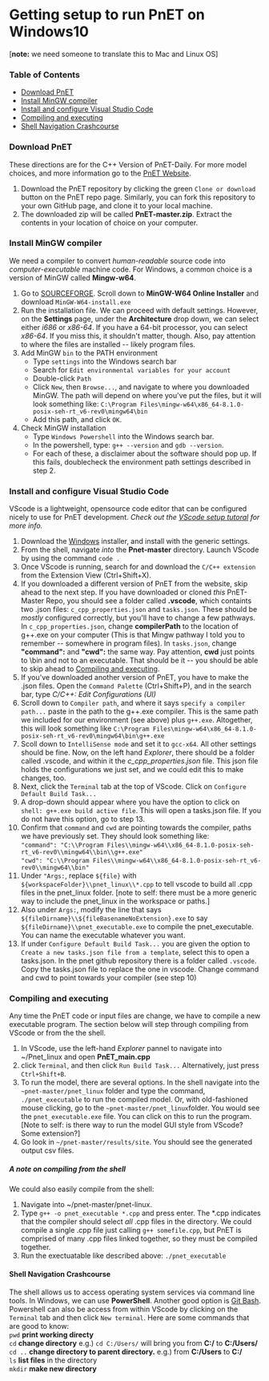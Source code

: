# Getting setup to run PnET on Windows10
[**note:** we need someone to translate this to Mac and Linux OS] <br/>
### Table of Contents
+ [Download PnET](#download-pnet)
+ [Install MinGW compiler](#install-mingw-compiler)
+ [Install and configure Visual Studio Code](#install-and-configure-visual-studio-code)
+ [Compiling and executing](#compiling-and-executing) 
+ [Shell Navigation Crashcourse](#shell-navigation-crashcourse)
### Download PnET 
These directions are for the C++ Version of PnET-Daily. For more model choices, and more information go to the [PnET Website](http://www.pnet.sr.unh.edu/). 

1. Download the PnET repository by clicking the green `Clone or download` button on the PnET repo page. Similarly, you can fork this repository to your own GitHub page, and clone it to your local machine. 
2.  The downloaded zip will be called **PnET-master.zip**. Extract the contents in your location of choice on your computer.
### Install MinGW compiler
We need a compiler to convert *human-readable* source code into *computer-executable* machine code. For Windows, a common choice is a version of MinGW called **Mingw-w64**. 
1. Go to [SOURCEFORGE](https://sourceforge.net/projects/mingw-w64/files/). Scroll down to **MinGW-W64 Online Installer** and download `MinGW-W64-install.exe`
2. Run the installation file. We can proceed with default settings. However, on the **Settings** page, under the **Architecture** drop down, we can select either *i686* or *x86-64*. If you have a 64-bit processor, you can select *x86-64*. If you miss this, it shouldn't matter, though.  Also, pay attention to where the files are installed -- likely program files.
3. Add MinGW `bin` to the PATH environment
   + Type `settings` into the Windows search bar
   + Search for `Edit environmental variables for your account`
   + Double-click `Path`
   + Click `New`, then `Browse...`, and navigate to where you downloaded MinGW. The path will depend on where you've put the files, but it will look something like: `C:\Program Files\mingw-w64\x86_64-8.1.0-posix-seh-rt_v6-rev0\mingw64\bin`
    + Add this path, and click `OK`. 
4. Check MinGW installation
   + Type `Windows Powershell` into the Windows search bar. 
   + In the powershell, type:
    `g++ --version`
     and
    `gdb --version`.
    + For each of these, a disclaimer about the software should pop up. If this fails, doublecheck the environment path settings described in step 2. 
### Install and configure Visual Studio Code
VScode is a lightweight, opensource code editor that can be configured nicely to use for PnET development.
*Check out the [VScode setup tutoral](https://code.visualstudio.com/docs/cpp/config-mingw) for more info.*
1. Download the [Windows](https://code.visualstudio.com/download) installer, and install with the generic settings.
2. From the shell, navigate *into* the **Pnet-master** directory. Launch VScode by using the command `code .` 
3. Once VScode is running, search for and download the `C/C++ extension` from the Extension View (Ctrl+Shift+X). 
4. If you downloaded a different version of PnET from the website, skip ahead to the next step. If you have downloaded or cloned *this* PnET-Master Repo, you should see a folder called **.vscode**, which containts two .json files: `c_cpp_properties.json` and `tasks.json`. These should be *mostly* configured correctly, but you'll have to change a few pathways. In `c_cpp_properties.json`, change **compilerPath** to the location of g++.exe on your computer (This is that Mingw pathway I told you to remember -- somewhere in program files). In `tasks.json`, change **"command":** and **"cwd":** the same way. Pay attention, **cwd** just points to \\bin and not to an executable. That should be it -- you should be able to skip ahead to [Compiling and executing](#compiling-and-executing).
5. If you've downloaded another version of PnET, you have to make the .json files. Open the `Command Palette` (Ctrl+Shift+P), and in the search bar, type *C/C++: Edit Configurations (UI)*
6. Scroll down to `Compiler path`, and where it says `specify a compiler path...` paste in the path to the g++.exe compiler. This is the same path we included for our environment (see above) plus `g++.exe`. Altogether, this will look something like `C:\Program Files\mingw-w64\x86_64-8.1.0-posix-seh-rt_v6-rev0\mingw64\bin\g++.exe`
7. Scoll down to `IntelliSense mode` and set it to `gcc-x64`. All other settings should be fine. Now, on the left hand *Explorer*, there should be a folder called .vscode, and within it the *c_cpp_properties.json* file. This json file holds the configurations we just set, and we could edit this to make changes, too. 
8. Next, click the `Terminal` tab at the top of VScode. Click on `Configure Default Build Task...`
9. A drop-down should appear where you have the option to click on `shell: g++.exe build active file`. This will open a tasks.json file. If you do not have this option, go to step 13.
10. Confirm that `command` and `cwd` are pointing towards the compiler, paths we have previously set. They should look something like: <br/>
`"command": "C:\\Program Files\\mingw-w64\\x86_64-8.1.0-posix-seh-rt_v6-rev0\\mingw64\\bin\\g++.exe"` <br/>
`"cwd": "C:\\Program Files\\mingw-w64\\x86_64-8.1.0-posix-seh-rt_v6-rev0\\mingw64\\bin"`
11. Under `"Args:`, replace `${file}` with `${workspaceFolder}\\pnet_linux\\*.cpp` to tell vscode to build all .cpp files in the pnet_linux folder. [note to self: there must be a more generic way to include the pnet_linux in the workspace or paths.]
12. Also under `Args:`, modify the line that says `${fileDirname}\\${fileBasenameNoExtension}.exe` to say `${fileDirname}\\pnet_executable.exe` to compile the pnet_executable. You can name the executable whatever you want.
13. If under `Configure Default Build Task...` you are given the option to `Create a new tasks.json file from a template`, select this to open a tasks.json. In the pnet github repository there is a folder called `.vscode`. Copy the tasks.json file to replace the one in vscode. Change command and cwd to point towards your compiler (see step 10)

### Compiling and executing
Any time the PnET code or input files are change, we have to compile a new executable program. The section below will step through compiling from VScode or from the the shell.
1. In VScode, use the left-hand *Explorer* pannel to navigate into  ~/Pnet_linux and open **PnET_main.cpp**
2. click `Terminal`, and then click `Run Build Task...` Alternatively, just press `Ctrl+Shift+B`.
3. To run the model, there are several options. In the shell navigate into the `~pnet-master/pnet_linux` folder and type the command, `./pnet_executable` to run the compiled model. Or, with old-fashioned mouse clicking, go to the `~pnet-master/pnet_linux`folder. You would see the `pnet_executable.exe` file. You can click on this to run the program. [Note to self: is there way to run the model GUI style from VScode? Some extension?]
4. Go look in `~/pnet-master/results/site`. You should see the generated output csv files.

##### A note on compiling from the shell
We could also easily compile from the shell:
1. Navigate into ~/pnet-master/pnet-linux.
2. Type `g++ -o pnet_executable *.cpp` and press enter. The \*.cpp indicates that the compiler should select *all* .cpp files in the directory. We could compile a single .cpp file just calling `g++ somefile.cpp`, but PnET is comprised of many .cpp files linked together, so they must be compiled together.
3. Run the exectuatable like described above: `./pnet_executable`



#### Shell Navigation Crashcourse
The shell allows us to access operating system services via command line tools. In Windows, we can use **PowerShell**. Another good option is [Git Bash](https://git-scm.com/downloads). Powershell can also be access from within VScode by clicking on the `Terminal` tab and then click `New terminal`. Here are some commands that are good to know: <br/>
`pwd` **print working directy** <br/>
`cd` **change directory** e.g.) `cd C:/Users/` will bring you from **C:/** to **C:/Users/** <br/>
`cd ..` **change directory to parent directory.** e.g.) from **C:/Users** to **C:/** <br/>
`ls` **list files** in the directory <br/>
`mkdir` **make new directory**
